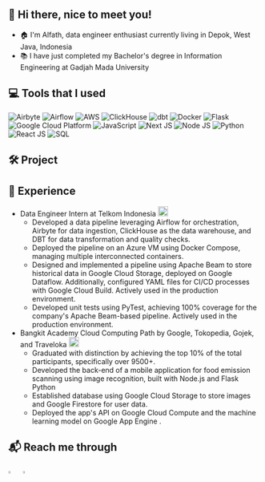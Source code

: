## 👋 Hi there, nice to meet you!
- 🏠 I'm Alfath, data engineer enthusiast currently living in Depok, West Java, Indonesia <img src="https://cdn-icons-png.freepik.com/256/12339/12339528.png?ga=GA1.1.1460430488.1719132627&semt=ais_hybrid" width="15"/>
- 📚 I have just completed my Bachelor's degree in Information Engineering at Gadjah Mada University

## 💻 Tools that I used
<p>
  <img alt="Airbyte" src="https://img.shields.io/badge/-Airbyte-272A41?style=flat&logo=airbyte&logoColor=white" />
  <img alt="Airflow" src="https://img.shields.io/badge/-Airflow-017CEE?style=flat&logo=apache-airflow&logoColor=white" />
  <img alt="AWS" src="https://img.shields.io/badge/-AWS-FF9900?style=flat&logo=amazonaws&logoColor=white" />
  <img alt="ClickHouse" src="https://img.shields.io/badge/-ClickHouse-F7CA18?style=flat&logo=clickhouse&logoColor=white" />
  <img alt="dbt" src="https://img.shields.io/badge/-dbt-F54336?style=flat&logo=dbt&logoColor=white" />
  <img alt="Docker" src="https://img.shields.io/badge/-Docker-2496ED?style=flat&logo=docker&logoColor=white" />
  <img alt="Flask" src="https://img.shields.io/badge/-Flask-000000?style=flat&logo=flask&logoColor=white" />
  <img alt="Google Cloud Platform" src="https://img.shields.io/badge/-Google%20Cloud%20Platform-4285F4?style=flat&logo=google-cloud&logoColor=white" />
  <img alt="JavaScript" src="https://img.shields.io/badge/-JavaScript-F7DF1E?style=flat&logo=javascript&logoColor=white" />
  <img alt="Next JS" src="https://img.shields.io/badge/-Next.js-000000?style=flat&logo=next.js&logoColor=white" />
  <img alt="Node JS" src="https://img.shields.io/badge/-Node.js-339933?style=flat&logo=node.js&logoColor=white" />
  <img alt="Python" src="https://img.shields.io/badge/-Python-3776AB?style=flat&logo=python&logoColor=white" />
  <img alt="React JS" src="https://img.shields.io/badge/-React-61DAFB?style=flat&logo=react&logoColor=white" />
  <img alt="SQL" src="https://img.shields.io/badge/-SQL-4479A1?style=flat&logo=postgresql&logoColor=white" />
</p>

## 🛠️ Project

## 💼 Experience
- Data Engineer Intern at Telkom Indonesia <img src="https://w1.pngwing.com/pngs/277/574/png-transparent-telkomsel-logo-telkom-university-telkom-institute-of-technology-telkom-indonesia-telecommunications-mobile-phones-telkom-group-mass-media.png" width="20"/>
  - Developed a data pipeline leveraging Airflow for orchestration, Airbyte for data ingestion, ClickHouse as the data warehouse, and DBT for data transformation and quality checks.
  - Deployed the pipeline on an Azure VM using Docker Compose, managing multiple interconnected containers.
  - Designed and implemented a pipeline using Apache Beam to store historical data in Google Cloud Storage, deployed on Google Dataflow. Additionally, configured YAML files for CI/CD processes with Google Cloud Build. Actively used in the production environment.
  - Developed unit tests using PyTest, achieving 100% coverage for the company's Apache Beam-based pipeline. Actively used in the production environment.
- Bangkit Academy Cloud Computing Path by Google, Tokopedia, Gojek, and Traveloka <img src="https://files.klob.id/public/mig01/l32ovhf5/channels4_profile.jpg" width="20"/>
  - Graduated with distinction by achieving the top 10% of the total participants, specifically over 9500+.
  - Developed the back-end of a mobile application for food emission scanning using image recognition, built with Node.js and Flask Python
  - Established database using Google Cloud Storage to store images and Google Firestore for user data.
  - Deployed the app's API on Google Cloud Compute and the machine learning model on Google App Engine .

## 📬 Reach me through
[<img src="https://img.icons8.com/color/48/000000/linkedin.png" width="3.5%"/>](https://www.linkedin.com/in/alfathlathif/) &nbsp; <a href="mailto:alfathns1932@gmail.com"> <img src="https://cdn-icons-png.freepik.com/256/10829/10829119.png?ga=GA1.1.1460430488.1719132627&semt=ais_hybrid" width="3.5%"/> 
